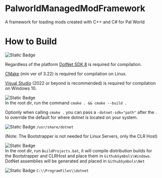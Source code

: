 # PalworldManagedModFramework

A framework for loading mods created with C++ and C# for Pal World
<br>

# How to Build

![Static Badge](https://img.shields.io/badge/REQUIRED-darkred)

Regardless of the platform [DotNet SDK 8](https://dotnet.microsoft.com/en-us/download/dotnet/8.0) is required for compilation.

[CMake](https://cmake.org/download/) (min ver of 3.22) is required for compilation on Linux.

[Visual Studio](https://visualstudio.microsoft.com/downloads/) (2022 or beyond is recommended) is required for compilation on Windows 10.

![Static Badge](https://img.shields.io/badge/Linux-orange)<br>
In the root dir, run the command `cmake . && cmake --build .`

Optionly when calling `cmake .` you can pass a `-dotnet-sdk="path"` after the . to override the default for where dotnet is located on your system.

![Static Badge](https://img.shields.io/badge/Linux_default_Path_for_Dotnet_SDK:-orange) ```/usr/share/dotnet```


(Note: The Bootstrapper is not needed for Linux Servers, only the CLR Host)

![Static Badge](https://img.shields.io/badge/Windows-blue)<br>
In the root dir, run `BuildProjects.bat`, it will compile distribution builds for the Bootstrapper and CLRHost and place them in ```GithubSymbols\Windows```. DotNet assemblies will be generated and placed in ```GithubSymbols\Net```

![Static Badge](https://img.shields.io/badge/Windows_default_Path_for_Dotnet_SDK:-abcdef) `C:\\ProgramFiles\\dotnet`